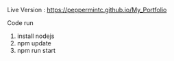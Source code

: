 Live Version : https://peppermintc.github.io/My_Portfolio

Code run
1. install nodejs
2. npm update
3. npm run start
